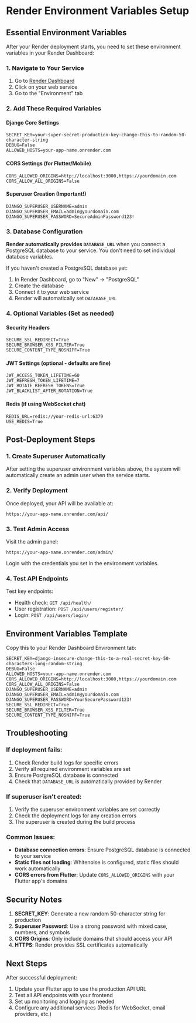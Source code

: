 # Render Environment Variables Setup

## Essential Environment Variables

After your Render deployment starts, you need to set these environment variables in your Render Dashboard:

### 1. Navigate to Your Service
1. Go to [Render Dashboard](https://dashboard.render.com/)
2. Click on your web service
3. Go to the "Environment" tab

### 2. Add These Required Variables

#### Django Core Settings
```
SECRET_KEY=your-super-secret-production-key-change-this-to-random-50-character-string
DEBUG=False
ALLOWED_HOSTS=your-app-name.onrender.com
```

#### CORS Settings (for Flutter/Mobile)
```
CORS_ALLOWED_ORIGINS=http://localhost:3000,https://yourdomain.com
CORS_ALLOW_ALL_ORIGINS=False
```

#### Superuser Creation (Important!)
```
DJANGO_SUPERUSER_USERNAME=admin
DJANGO_SUPERUSER_EMAIL=admin@yourdomain.com
DJANGO_SUPERUSER_PASSWORD=SecureAdminPassword123!
```

### 3. Database Configuration
**Render automatically provides `DATABASE_URL`** when you connect a PostgreSQL database to your service. You don't need to set individual database variables.

If you haven't created a PostgreSQL database yet:
1. In Render Dashboard, go to "New" → "PostgreSQL"
2. Create the database
3. Connect it to your web service
4. Render will automatically set `DATABASE_URL`

### 4. Optional Variables (Set as needed)

#### Security Headers
```
SECURE_SSL_REDIRECT=True
SECURE_BROWSER_XSS_FILTER=True
SECURE_CONTENT_TYPE_NOSNIFF=True
```

#### JWT Settings (optional - defaults are fine)
```
JWT_ACCESS_TOKEN_LIFETIME=60
JWT_REFRESH_TOKEN_LIFETIME=7
JWT_ROTATE_REFRESH_TOKENS=True
JWT_BLACKLIST_AFTER_ROTATION=True
```

#### Redis (if using WebSocket chat)
```
REDIS_URL=redis://your-redis-url:6379
USE_REDIS=True
```

## Post-Deployment Steps

### 1. Create Superuser Automatically
After setting the superuser environment variables above, the system will automatically create an admin user when the service starts.

### 2. Verify Deployment
Once deployed, your API will be available at:
```
https://your-app-name.onrender.com/api/
```

### 3. Test Admin Access
Visit the admin panel:
```
https://your-app-name.onrender.com/admin/
```

Login with the credentials you set in the environment variables.

### 4. Test API Endpoints
Test key endpoints:
- Health check: `GET /api/health/`
- User registration: `POST /api/users/register/`
- Login: `POST /api/users/login/`

## Environment Variables Template

Copy this to your Render Dashboard Environment tab:

```
SECRET_KEY=django-insecure-change-this-to-a-real-secret-key-50-characters-long-random-string
DEBUG=False
ALLOWED_HOSTS=your-app-name.onrender.com
CORS_ALLOWED_ORIGINS=http://localhost:3000,https://yourdomain.com
CORS_ALLOW_ALL_ORIGINS=False
DJANGO_SUPERUSER_USERNAME=admin
DJANGO_SUPERUSER_EMAIL=admin@yourdomain.com
DJANGO_SUPERUSER_PASSWORD=YourSecurePassword123!
SECURE_SSL_REDIRECT=True
SECURE_BROWSER_XSS_FILTER=True
SECURE_CONTENT_TYPE_NOSNIFF=True
```

## Troubleshooting

### If deployment fails:
1. Check Render build logs for specific errors
2. Verify all required environment variables are set
3. Ensure PostgreSQL database is connected
4. Check that `DATABASE_URL` is automatically provided by Render

### If superuser isn't created:
1. Verify the superuser environment variables are set correctly
2. Check the deployment logs for any creation errors
3. The superuser is created during the build process

### Common Issues:
- **Database connection errors**: Ensure PostgreSQL database is connected to your service
- **Static files not loading**: Whitenoise is configured, static files should work automatically
- **CORS errors from Flutter**: Update `CORS_ALLOWED_ORIGINS` with your Flutter app's domains

## Security Notes

1. **SECRET_KEY**: Generate a new random 50-character string for production
2. **Superuser Password**: Use a strong password with mixed case, numbers, and symbols
3. **CORS Origins**: Only include domains that should access your API
4. **HTTPS**: Render provides SSL certificates automatically

## Next Steps

After successful deployment:
1. Update your Flutter app to use the production API URL
2. Test all API endpoints with your frontend
3. Set up monitoring and logging as needed
4. Configure any additional services (Redis for WebSocket, email providers, etc.)
